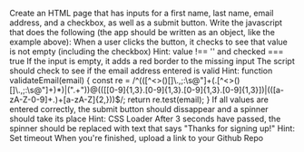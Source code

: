 Create an HTML page that has inputs for a first name, last name, email address, and a checkbox, as well as a submit button.
Write the javascript that does the following (the app should be written as an object, like the example above):
When a user clicks the button, it checks to see that value is not empty (including the checkbox)
Hint: value !== '' and checked === true
If the input is empty, it adds a red border to the missing input
The script should check to see if the email address entered is valid
Hint:
  function validateEmail(email) {
    const re = /^(([^<>()[\]\\.,;:\s@\"]+(\.[^<>()[\]\\.,;:\s@\"]+)*)|(\".+\"))@((\[[0-9]{1,3}\.[0-9]{1,3}\.[0-9]{1,3}\.[0-9]{1,3}\])|(([a-zA-Z\-0-9]+\.)+[a-zA-Z]{2,}))$/;
    return re.test(email);
  }
If all values are entered correctly, the submit button should dissappear and a spinner should take its place
Hint: CSS Loader
After 3 seconds have passed, the spinner should be replaced with text that says "Thanks for signing up!"
Hint: Set timeout
When you're finished, upload a link to your Github Repo

